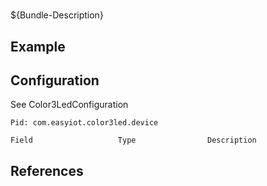# 

${Bundle-Description}

## Example

## Configuration
See Color3LedConfiguration

	Pid: com.easyiot.color3led.device
	
	Field					Type				Description
		
	
## References

